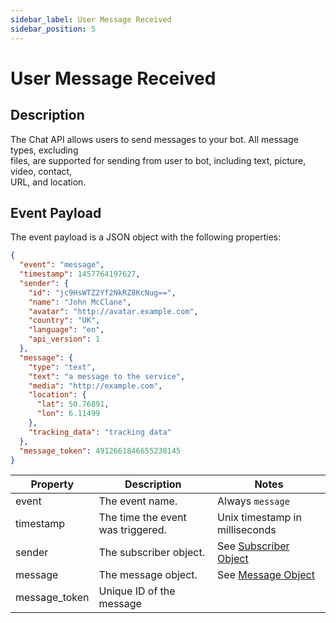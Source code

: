 ```yaml
---
sidebar_label: User Message Received
sidebar_position: 5
---
```


# User Message Received

## Description

The Chat API allows users to send messages to your bot. All message types, excluding<br/>
files, are supported for sending from user to bot, including text, picture, video, contact,<br/>
URL, and location.

## Event Payload

The event payload is a JSON object with the following properties:

```json title="Example"
{
  "event": "message",
  "timestamp": 1457764197627,
  "sender": {
    "id": "jc9HsWTZ2Yf2NkRZ8KcNug==",
    "name": "John McClane",
    "avatar": "http://avatar.example.com",
    "country": "UK",
    "language": "en",
    "api_version": 1
  },
  "message": {
    "type": "text",
    "text": "a message to the service",
    "media": "http://example.com",
    "location": {
      "lat": 50.76891,
      "lon": 6.11499
    },
    "tracking_data": "tracking data"
  },
  "message_token": 4912661846655238145
}
```

| Property | Description | Notes |
| --- | --- | --- |
| event | The event name. | Always `message` |
| timestamp | The time the event was triggered. | Unix timestamp in milliseconds |
| sender | The subscriber object. | See [Subscriber Object](../data-models/subscriber) |
| message | The message object. | See [Message Object](../data-models/message) |
| message_token | Unique ID of the message |
